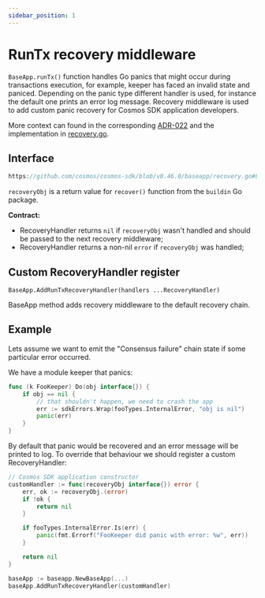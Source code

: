 ```yaml
---
sidebar_position: 1
---
```


# RunTx recovery middleware

`BaseApp.runTx()` function handles Go panics that might occur during transactions execution, for example, keeper has faced an invalid state and paniced.
Depending on the panic type different handler is used, for instance the default one prints an error log message.
Recovery middleware is used to add custom panic recovery for Cosmos SDK application developers.

More context can found in the corresponding [ADR-022](../architecture/adr-022-custom-panic-handling.md) and the implementation in [recovery.go](https://github.com/cosmos/cosmos-sdk/tree/v0.46.0/baseapp/recovery.go).

## Interface

```go reference
https://github.com/cosmos/cosmos-sdk/blob/v0.46.0/baseapp/recovery.go#L11-L14
```

`recoveryObj` is a return value for `recover()` function from the `buildin` Go package.

**Contract:**

* RecoveryHandler returns `nil` if `recoveryObj` wasn't handled and should be passed to the next recovery middleware;
* RecoveryHandler returns a non-nil `error` if `recoveryObj` was handled;

## Custom RecoveryHandler register

`BaseApp.AddRunTxRecoveryHandler(handlers ...RecoveryHandler)`

BaseApp method adds recovery middleware to the default recovery chain.

## Example

Lets assume we want to emit the "Consensus failure" chain state if some particular error occurred.

We have a module keeper that panics:

```go
func (k FooKeeper) Do(obj interface{}) {
    if obj == nil {
        // that shouldn't happen, we need to crash the app
        err := sdkErrors.Wrap(fooTypes.InternalError, "obj is nil")
        panic(err)
    }
}
```

By default that panic would be recovered and an error message will be printed to log. To override that behaviour we should register a custom RecoveryHandler:

```go
// Cosmos SDK application constructor
customHandler := func(recoveryObj interface{}) error {
    err, ok := recoveryObj.(error)
    if !ok {
        return nil
    }

    if fooTypes.InternalError.Is(err) {
        panic(fmt.Errorf("FooKeeper did panic with error: %w", err))
    }

    return nil
}

baseApp := baseapp.NewBaseApp(...)
baseApp.AddRunTxRecoveryHandler(customHandler)
```
